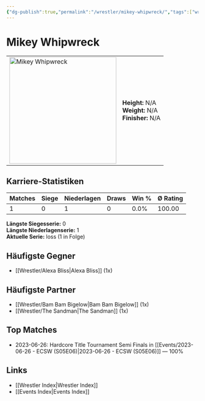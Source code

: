 ```yaml
---
{"dg-publish":true,"permalink":"/wrestler/mikey-whipwreck/","tags":["wrestler"],"noteIcon":"","created":"2025-08-11T09:33:20.235+02:00"}
---
```



# Mikey Whipwreck

<table>
<tr>
<td><img src="Mikey Whipwreck.png" width="280" alt="Mikey Whipwreck"></td>
<td>
<b>Height:</b> N/A<br>
<b>Weight:</b> N/A<br>
<b>Finisher:</b> N/A<br>
</td>
</tr>
</table>

## Karriere-Statistiken

| Matches | Siege | Niederlagen | Draws | Win % | Ø Rating |
|---------|-------|-------------|-------|-------|-----------|
| 1 | 0 | 1 | 0 | 0.0% | 100.00 |

**Längste Siegesserie:** 0<br>**Längste Niederlagenserie:** 1<br>**Aktuelle Serie:** loss (1 in Folge)


## Häufigste Gegner
- [[Wrestler/Alexa Bliss\|Alexa Bliss]] (1x)

## Häufigste Partner
- [[Wrestler/Bam Bam Bigelow\|Bam Bam Bigelow]] (1x)
- [[Wrestler/The Sandman\|The Sandman]] (1x)

## Top Matches
- 2023-06-26: Hardcore Title Tournament Semi Finals in [[Events/2023-06-26 - ECSW (S05E06)\|2023-06-26 - ECSW (S05E06)]] — 100%

## Links
- [[Wrestler Index\|Wrestler Index]]
- [[Events Index\|Events Index]]
